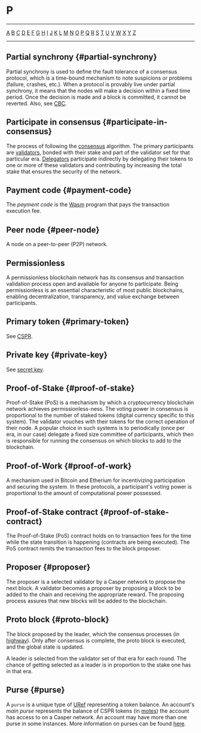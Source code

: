 # P

---

[A](./A.md) [B](./B.md) [C](./C.md) [D](./D.md) [E](./E.md) [F](./F.md) [G](./G.md) [H](./H.md) [I](./I.md) [J](./J.md) [K](./K.md) [L](./L.md) [M](./M.md) [N](./N.md) [O](./O.md) [P](./P.md) [Q](./Q.md) [R](./R.md) [S](./S.md) [T](./T.md) [U](./U.md) [V](./V.md) [W](./W.md) [X](./X.md) [Y](./Y.md) [Z](./Z.md)

---

## Partial synchrony {#partial-synchrony}

Partial synchrony is used to define the fault tolerance of a consensus protocol, which is a time-bound mechanism to note suspicions or problems (failure, crashes, etc.). When a protocol is provably live under partial synchrony, it means that the nodes will make a decision within a fixed time period. Once the decision is made and a block is committed, it cannot be reverted. Also, see [CBC](./C.md#cbc).

## Participate in consensus {#participate-in-consensus}

The process of following the [consensus](./C.md#consensus) algorithm. The primary participants are [validators](./V.md#validator), bonded with their stake and part of the validator set for that particular era. [Delegators](./D.md#delegator) participate indirectly by delegating their tokens to one or more of these validators and contributing by increasing the total stake that ensures the security of the network.

## Payment code {#payment-code}

The _payment code_ is the [Wasm](./W.md#webassembly) program that pays the transaction execution fee.

## Peer node {#peer-node}

A node on a peer-to-peer (P2P) network.

## Permissionless

A permissionless blockchain network has its consensus and transaction validation process open and available for anyone to participate. Being permissionless is an essential characteristic of most public blockchains, enabling decentralization, transparency, and value exchange between participants.

## Primary token {#primary-token}

See [CSPR](./C.md#cspr).

## Private key {#private-key}

See [secret key](./S.md#secret-key).

## Proof-of-Stake {#proof-of-stake}

Proof-of-Stake (PoS) is a mechanism by which a cryptocurrency blockchain network achieves permissionless-ness. The voting power in consensus is proportional to the number of staked tokens (digital currency specific to this system). The validator vouches with their tokens for the correct operation of their node. A popular choice in such systems is to periodically (once per era, in our case) delegate a fixed size committee of participants, which then is responsible for running the consensus on which blocks to add to the blockchain.

## Proof-of-Work {#proof-of-work}

A mechanism used in Bitcoin and Etherium for incentivizing participation and securing the system. In these protocols, a participant's voting power is proportional to the amount of computational power possessed.

## Proof-of-Stake contract {#proof-of-stake-contract}

The Proof-of-Stake (PoS) contract holds on to transaction fees for the time while the state transition is happening (contracts are being executed). The PoS contract remits the transaction fees to the block proposer.

## Proposer {#proposer}
The proposer is a selected validator by a Casper network to propose the next block. A validator becomes a proposer by proposing a block to be added to the chain and receiving the appropriate reward. The proposing process assures that new blocks will be added to the blockchain.

## Proto block {#proto-block}

The block proposed by the leader, which the consensus processes (in [highway](./H.md#highway)). Only after consensus is complete, the proto block is executed, and the global state is updated.

A leader is selected from the validator set of that era for each round. The chance of getting selected as a leader is in proportion to the stake one has in that era.

## Purse {#purse}

A `purse` is a unique type of [URef](./U.md#uref) representing a token balance. An account's *main purse* represents the balance of CSPR tokens (in [motes](./M.md#motes)) the account has access to on a Casper network. An account may have more than one purse in some instances. More information on purses can be found [here](../design/casper-design.md#urefs-and-purses).
